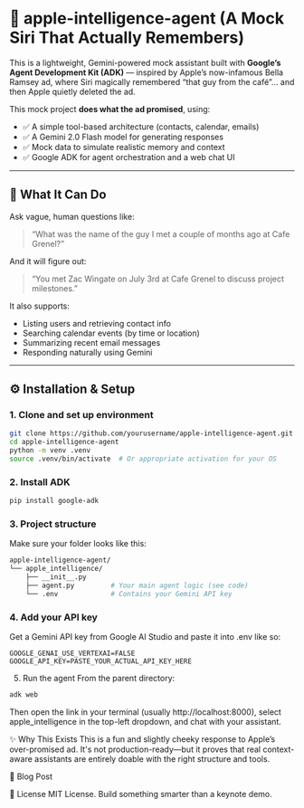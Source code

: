 # 🍏 apple-intelligence-agent (A Mock Siri That Actually Remembers)

This is a lightweight, Gemini-powered mock assistant built with **Google’s Agent Development Kit (ADK)** — inspired by Apple’s now-infamous Bella Ramsey ad, where Siri magically remembered “that guy from the café”… and then Apple quietly deleted the ad.

This mock project **does what the ad promised**, using:

- ✅ A simple tool-based architecture (contacts, calendar, emails)
- ✅ A Gemini 2.0 Flash model for generating responses
- ✅ Mock data to simulate realistic memory and context
- ✅ Google ADK for agent orchestration and a web chat UI

---

## 🧠 What It Can Do

Ask vague, human questions like:

> “What was the name of the guy I met a couple of months ago at Cafe Grenel?”

And it will figure out:

> “You met Zac Wingate on July 3rd at Cafe Grenel to discuss project milestones.”

It also supports:

- Listing users and retrieving contact info
- Searching calendar events (by time or location)
- Summarizing recent email messages
- Responding naturally using Gemini

---

## ⚙️ Installation & Setup

### 1. Clone and set up environment

```bash
git clone https://github.com/yourusername/apple-intelligence-agent.git
cd apple-intelligence-agent
python -m venv .venv
source .venv/bin/activate  # Or appropriate activation for your OS
```

### 2. Install ADK
```bash
pip install google-adk
```

### 3. Project structure
Make sure your folder looks like this:

```bash
apple-intelligence-agent/
└── apple_intelligence/
    ├── __init__.py
    ├── agent.py         # Your main agent logic (see code)
    └── .env             # Contains your Gemini API key
```

### 4. Add your API key
Get a Gemini API key from Google AI Studio and paste it into .env like so:

```env
GOOGLE_GENAI_USE_VERTEXAI=FALSE
GOOGLE_API_KEY=PASTE_YOUR_ACTUAL_API_KEY_HERE
```

5. Run the agent
From the parent directory:

```bash
adk web
```

Then open the link in your terminal (usually http://localhost:8000), select apple_intelligence in the top-left dropdown, and chat with your assistant.


✨ Why This Exists
This is a fun and slightly cheeky response to Apple’s over-promised ad. It's not production-ready—but it proves that real context-aware assistants are entirely doable with the right structure and tools.


📖 Blog Post



🧩 License
MIT License. Build something smarter than a keynote demo.
